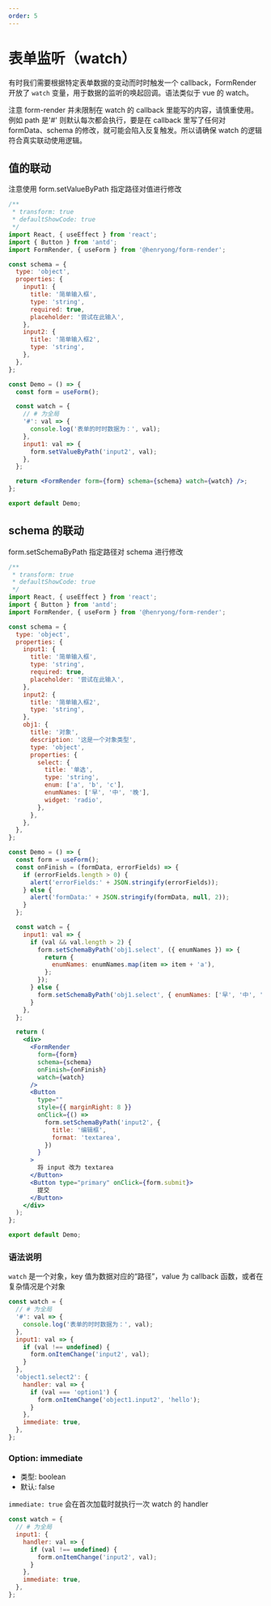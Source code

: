 ```yaml
---
order: 5
---
```


# 表单监听（watch）

有时我们需要根据特定表单数据的变动而时时触发一个 callback，FormRender 开放了 `watch` 变量，用于数据的监听的唤起回调。语法类似于 vue 的 watch。

注意 form-render 并未限制在 watch 的 callback 里能写的内容，请慎重使用。例如 path 是'#' 则默认每次都会执行，要是在 callback 里写了任何对 formData、schema 的修改，就可能会陷入反复触发。所以请确保 watch 的逻辑符合真实联动使用逻辑。

## 值的联动

注意使用 form.setValueByPath 指定路径对值进行修改

```jsx
/**
 * transform: true
 * defaultShowCode: true
 */
import React, { useEffect } from 'react';
import { Button } from 'antd';
import FormRender, { useForm } from '@henryong/form-render';

const schema = {
  type: 'object',
  properties: {
    input1: {
      title: '简单输入框',
      type: 'string',
      required: true,
      placeholder: '尝试在此输入',
    },
    input2: {
      title: '简单输入框2',
      type: 'string',
    },
  },
};

const Demo = () => {
  const form = useForm();

  const watch = {
    // # 为全局
    '#': val => {
      console.log('表单的时时数据为：', val);
    },
    input1: val => {
      form.setValueByPath('input2', val);
    },
  };

  return <FormRender form={form} schema={schema} watch={watch} />;
};

export default Demo;
```

## schema 的联动

form.setSchemaByPath 指定路径对 schema 进行修改

```jsx
/**
 * transform: true
 * defaultShowCode: true
 */
import React, { useEffect } from 'react';
import { Button } from 'antd';
import FormRender, { useForm } from '@henryong/form-render';

const schema = {
  type: 'object',
  properties: {
    input1: {
      title: '简单输入框',
      type: 'string',
      required: true,
      placeholder: '尝试在此输入',
    },
    input2: {
      title: '简单输入框2',
      type: 'string',
    },
    obj1: {
      title: '对象',
      description: '这是一个对象类型',
      type: 'object',
      properties: {
        select: {
          title: '单选',
          type: 'string',
          enum: ['a', 'b', 'c'],
          enumNames: ['早', '中', '晚'],
          widget: 'radio',
        },
      },
    },
  },
};

const Demo = () => {
  const form = useForm();
  const onFinish = (formData, errorFields) => {
    if (errorFields.length > 0) {
      alert('errorFields:' + JSON.stringify(errorFields));
    } else {
      alert('formData:' + JSON.stringify(formData, null, 2));
    }
  };

  const watch = {
    input1: val => {
      if (val && val.length > 2) {
        form.setSchemaByPath('obj1.select', ({ enumNames }) => {
          return {
            enumNames: enumNames.map(item => item + 'a'),
          };
        });
      } else {
        form.setSchemaByPath('obj1.select', { enumNames: ['早', '中', '晚'] });
      }
    },
  };

  return (
    <div>
      <FormRender
        form={form}
        schema={schema}
        onFinish={onFinish}
        watch={watch}
      />
      <Button
        type=""
        style={{ marginRight: 8 }}
        onClick={() =>
          form.setSchemaByPath('input2', {
            title: '编辑框',
            format: 'textarea',
          })
        }
      >
        将 input 改为 textarea
      </Button>
      <Button type="primary" onClick={form.submit}>
        提交
      </Button>
    </div>
  );
};

export default Demo;
```

### 语法说明

`watch` 是一个对象，key 值为数据对应的“路径”，value 为 callback 函数，或者在复杂情况是个对象

```js
const watch = {
  // # 为全局
  '#': val => {
    console.log('表单的时时数据为：', val);
  },
  input1: val => {
    if (val !== undefined) {
      form.onItemChange('input2', val);
    }
  },
  'object1.select2': {
    handler: val => {
      if (val === 'option1') {
        form.onItemChange('object1.input2', 'hello');
      }
    },
    immediate: true,
  },
};
```

### Option: immediate

- 类型: boolean
- 默认: false

`immediate: true` 会在首次加载时就执行一次 watch 的 handler

```js
const watch = {
  // # 为全局
  input1: {
    handler: val => {
      if (val !== undefined) {
        form.onItemChange('input2', val);
      }
    },
    immediate: true,
  },
};
```
